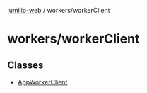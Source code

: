 [lumilio-web](../../modules.md) / workers/workerClient

# workers/workerClient

## Classes

- [AppWorkerClient](classes/AppWorkerClient.md)
